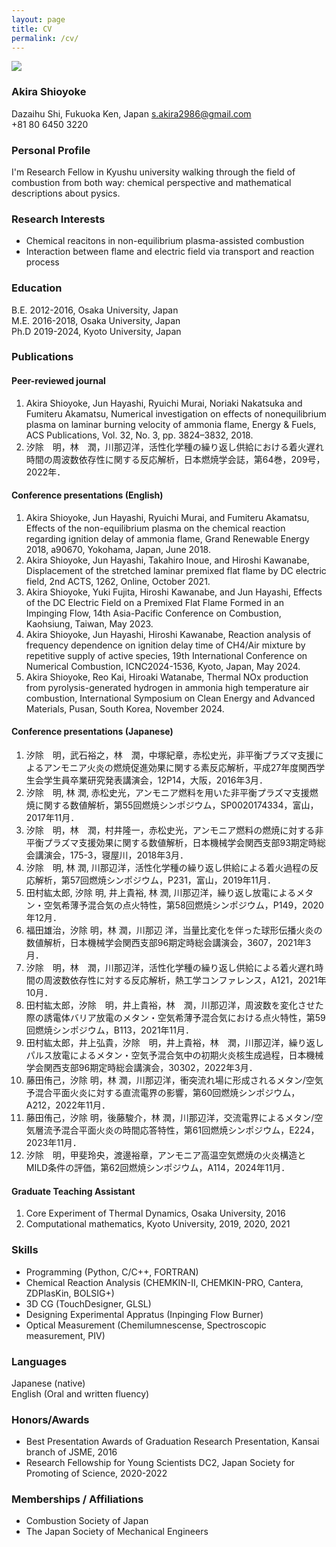 ```yaml
---
layout: page
title: CV
permalink: /cv/
---
```

![]({{site.baseurl}}/assets/Profile2023_4x3_w400.PNG)

### Akira Shioyoke

Dazaihu Shi, Fukuoka Ken, Japan
s.akira2986@gmail.com  
+81 80 6450 3220
### Personal Profile

I'm Research Fellow in Kyushu university walking through the field of combustion from both way: chemical perspective and mathematical descriptions about pysics.

### Research Interests

- Chemical reacitons in non-equilibrium plasma-assisted combustion
- Interaction between flame and electric field via transport and reaction process

### Education

B.E. 2012-2016, Osaka University, Japan  
M.E. 2016-2018, Osaka University, Japan  
Ph.D 2019-2024, Kyoto University, Japan  

### Publications

#### Peer-reviewed journal

1. Akira Shioyoke, Jun Hayashi, Ryuichi Murai, Noriaki Nakatsuka and Fumiteru Akamatsu, Numerical investigation on effects of nonequilibrium plasma on laminar burning velocity of ammonia flame, Energy & Fuels, ACS Publications, Vol. 32, No. 3, pp. 3824–3832, 2018.
2. 汐除　明，林　潤，川那辺洋，活性化学種の繰り返し供給における着火遅れ時間の周波数依存性に関する反応解析，日本燃焼学会誌，第64巻，209号，2022年．

#### Conference presentations (English)

1. Akira Shioyoke, Jun Hayashi, Ryuichi Murai, and Fumiteru Akamatsu, Effects of the non-equilibrium plasma on the chemical reaction regarding ignition delay of ammonia flame, Grand Renewable Energy 2018, a90670, Yokohama, Japan, June 2018.  
2. Akira Shioyoke, Jun Hayashi, Takahiro Inoue, and Hiroshi Kawanabe, Displacement of the stretched laminar premixed flat flame by DC electric field, 2nd ACTS, 1262, Online, October 2021.
3. Akira Shioyoke, Yuki Fujita, Hiroshi Kawanabe, and Jun Hayashi, Effects of the DC Electric Field on a Premixed Flat Flame Formed in an Impinging Flow, 14th Asia-Pacific Conference on Combustion, Kaohsiung, Taiwan, May 2023.
4. Akira Shioyoke, Jun Hayashi, Hiroshi Kawanabe, Reaction analysis of frequency dependence on ignition delay time of CH4/Air mixture by repetitive supply of active species, 19th International Conference on Numerical Combustion, ICNC2024-1536, Kyoto, Japan, May 2024.
5. Akira Shioyoke, Reo Kai, Hiroaki Watanabe, Thermal NOx production from pyrolysis-generated hydrogen in ammonia high temperature air combustion, International Symposium on Clean Energy and Advanced Materials, Pusan, South Korea, November 2024.

#### Conference presentations (Japanese)

1. 汐除　明，武石裕之，林　潤，中塚紀章，赤松史光，非平衡プラズマ支援によるアンモニア火炎の燃焼促進効果に関する素反応解析，平成27年度関西学生会学生員卒業研究発表講演会，12P14，大阪，2016年3月．
2. 汐除　明, 林 潤, 赤松史光，アンモニア燃料を用いた非平衡プラズマ支援燃焼に関する数値解析，第55回燃焼シンポジウム，SP0020174334，富山，2017年11月． 
3. 汐除　明，林　潤，村井隆一，赤松史光，アンモニア燃料の燃焼に対する非平衡プラズマ支援効果に関する数値解析，日本機械学会関西支部93期定時総会講演会，175-3，寝屋川，2018年3月． 
4. 汐除　明, 林 潤, 川那辺洋，活性化学種の繰り返し供給による着火過程の反応解析，第57回燃焼シンポジウム，P231，富山，2019年11月．
5. 田村紘太郎, 汐除 明, 井上貴裕, 林 潤, 川那辺洋，繰り返し放電によるメタン・空気希薄予混合気の点火特性，第58回燃焼シンポジウム，P149，2020年12月．
6. 福田雄治，汐除 明，林 潤，川那辺 洋，当量比変化を伴った球形伝播火炎の数値解析，日本機械学会関西支部96期定時総会講演会，3607，2021年3月． 
7. 汐除　明，林　潤，川那辺洋，活性化学種の繰り返し供給による着火遅れ時間の周波数依存性に対する反応解析，熱工学コンファレンス，A121，2021年10月．
8. 田村紘太郎，汐除　明，井上貴裕，林　潤，川那辺洋，周波数を変化させた際の誘電体バリア放電のメタン・空気希薄予混合気における点火特性，第59回燃焼シンポジウム，B113，2021年11月．
9. 田村紘太郎，井上弘貴，汐除　明，井上貴裕，林　潤，川那辺洋，繰り返しパルス放電によるメタン・空気予混合気中の初期火炎核生成過程，日本機械学会関西支部96期定時総会講演会，30302，2022年3月．
10. 藤田侑己，汐除 明，林 潤，川那辺洋，衝突流れ場に形成されるメタン/空気予混合平面火炎に対する直流電界の影響，第60回燃焼シンポジウム，A212，2022年11月．
10. 藤田侑己，汐除 明，後藤駿介，林 潤，川那辺洋，交流電界によるメタン/空気層流予混合平面火炎の時間応答特性，第61回燃焼シンポジウム，E224，2023年11月．
11. 汐除　明，甲斐玲央，渡邊裕章，アンモニア⾼温空気燃焼の⽕炎構造とMILD条件の評価，第62回燃焼シンポジウム，A114，2024年11月．

#### Graduate Teaching Assistant

1. Core Experiment of Thermal Dynamics, Osaka University, 2016
2. Computational mathematics, Kyoto University, 2019, 2020, 2021

### Skills

- Programming (Python, C/C++, FORTRAN)
- Chemical Reaction Analysis (CHEMKIN-II, CHEMKIN-PRO, Cantera, ZDPlasKin, BOLSIG+)
- 3D CG (TouchDesigner, GLSL)
- Designing Experimental Appratus (Inpinging Flow Burner)
- Optical Measurement (Chemilumnescense, Spectroscopic measurement, PIV)

### Languages

Japanese (native)  
English (Oral and written fluency)

### Honors/Awards

- Best Presentation Awards of Graduation Research Presentation, Kansai branch of JSME, 2016
- Research Fellowship for Young Scientists DC2, Japan Society for Promoting of Science, 2020-2022

### Memberships / Affiliations

- Combustion Society of Japan  
- The Japan Society of Mechanical Engineers
